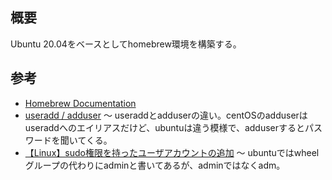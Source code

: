 ## 概要
Ubuntu 20.04をベースとしてhomebrew環境を構築する。

## 参考

- [Homebrew Documentation](https://docs.brew.sh/Homebrew-on-Linux)
- [useradd / adduser](https://qiita.com/amedama/items/f45677cd944c42cde839) 〜 useraddとadduserの違い。centOSのadduserはuseraddへのエイリアスだけど、ubuntuは違う模様で、adduserするとパスワードを聞いてくる。
- [【Linux】sudo権限を持ったユーザアカウントの追加](https://www.suzu6.net/posts/188-user-add/) 〜 ubuntuではwheelグループの代わりにadminと書いてあるが、adminではなくadm。
